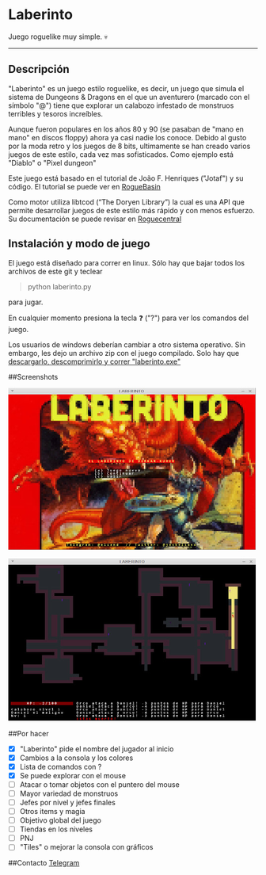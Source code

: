 # Laberinto

Juego roguelike muy simple. :skull:

---

## Descripción

"Laberinto" es un juego estilo roguelike, es decir, un juego que simula el sistema de Dungeons & Dragons en el que un aventurero (marcado con el símbolo "@") tiene que explorar un calabozo infestado de monstruos terribles y tesoros increíbles.

Aunque fueron populares en los años 80 y 90 (se pasaban de "mano en mano" en discos floppy) ahora ya casi nadie los conoce. Debido al gusto por la moda retro y los juegos de 8 bits, ultimamente se han creado varios juegos de este estilo, cada vez mas sofisticados. Como ejemplo está "Diablo" o "Pixel dungeon"

Este juego está basado en el tutorial de João F. Henriques ("Jotaf") y su código. El tutorial se puede ver en [RogueBasin](http://www.roguebasin.com/index.php?title=Complete_Roguelike_Tutorial,_using_python%2Blibtcod)

Como motor utiliza libtcod (“The Doryen Library”) la cual es una API que permite desarrollar juegos de este estilo más rápido y con menos esfuerzo. Su documentación se puede revisar en [Roguecentral](http://roguecentral.org/doryen/libtcod/)

## Instalación y modo de juego

El juego está diseñado para correr en linux. Sólo hay que bajar todos los archivos de este git y teclear

> python laberinto.py

para jugar.

En cualquier momento presiona la tecla :question: ("?") para ver los comandos del juego.

Los usuarios de windows deberían cambiar a otro sistema operativo. Sin embargo, les dejo un archivo zip con el juego compilado. Solo hay que [descargarlo, descomprimirlo y correr "laberinto.exe"](https://github.com/jackeliand/laberinto/raw/master/laberinto.zip)

##Screenshots

![Screenshot1](https://raw.githubusercontent.com/jackeliand/laberinto/master/img/01.jpg)

![Screenshot2](https://raw.githubusercontent.com/jackeliand/laberinto/master/img/02.jpg)


##Por hacer

- [x] "Laberinto" pide el nombre del jugador al inicio
- [x] Cambios a la consola y los colores
- [x] Lista de comandos con ?
- [x] Se puede explorar con el mouse
- [ ] Atacar o tomar objetos con el puntero del mouse
- [ ] Mayor variedad de monstruos
- [ ] Jefes por nivel y jefes finales
- [ ] Otros items y magia
- [ ] Objetivo global del juego
- [ ] Tiendas en los niveles
- [ ] PNJ
- [ ] "Tiles" o mejorar la consola con gráficos

##Contacto
[Telegram](telegram.me/eliand)